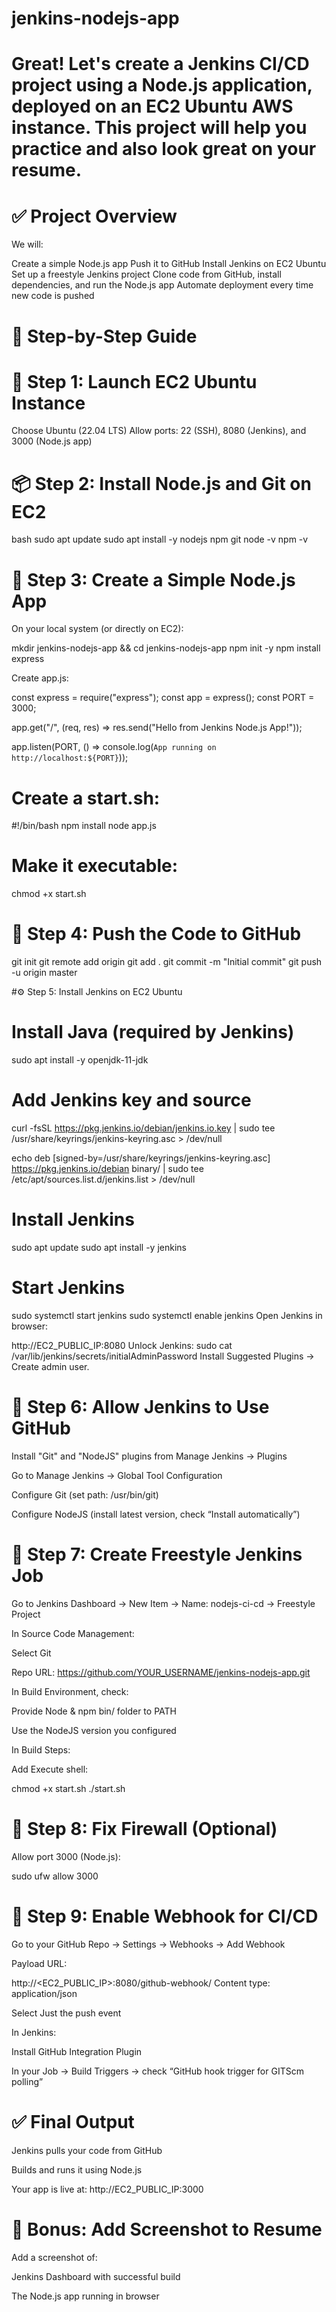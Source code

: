 # jenkins-nodejs-app

# Great! Let's create a Jenkins CI/CD project using a Node.js application, deployed on an EC2 Ubuntu AWS instance. This project will help you practice and also look great on your resume.

# ✅ Project Overview
We will:

Create a simple Node.js app
Push it to GitHub
Install Jenkins on EC2 Ubuntu
Set up a freestyle Jenkins project
Clone code from GitHub, install dependencies, and run the Node.js app
Automate deployment every time new code is pushed

# 🧱 Step-by-Step Guide
# 🔧 Step 1: Launch EC2 Ubuntu Instance
Choose Ubuntu (22.04 LTS)
Allow ports: 22 (SSH), 8080 (Jenkins), and 3000 (Node.js app)

# 📦 Step 2: Install Node.js and Git on EC2
bash
sudo apt update
sudo apt install -y nodejs npm git
node -v
npm -v

# 🚀 Step 3: Create a Simple Node.js App
On your local system (or directly on EC2):

mkdir jenkins-nodejs-app && cd jenkins-nodejs-app
npm init -y
npm install express

Create app.js:

const express = require("express");
const app = express();
const PORT = 3000;

app.get("/", (req, res) => res.send("Hello from Jenkins Node.js App!"));

app.listen(PORT, () => console.log(`App running on http://localhost:${PORT}`));

# Create a start.sh:

#!/bin/bash
npm install
node app.js

# Make it executable:
chmod +x start.sh

# 📁 Step 4: Push the Code to GitHub

git init
git remote add origin <github project url>
git add .
git commit -m "Initial commit"
git push -u origin master

#⚙️ Step 5: Install Jenkins on EC2 Ubuntu

# Install Java (required by Jenkins)

sudo apt install -y openjdk-11-jdk

# Add Jenkins key and source

curl -fsSL https://pkg.jenkins.io/debian/jenkins.io.key | sudo tee \
  /usr/share/keyrings/jenkins-keyring.asc > /dev/null

echo deb [signed-by=/usr/share/keyrings/jenkins-keyring.asc] \
  https://pkg.jenkins.io/debian binary/ | sudo tee \
  /etc/apt/sources.list.d/jenkins.list > /dev/null

# Install Jenkins

sudo apt update
sudo apt install -y jenkins

# Start Jenkins

sudo systemctl start jenkins
sudo systemctl enable jenkins
Open Jenkins in browser:

http://EC2_PUBLIC_IP:8080
Unlock Jenkins:
sudo cat /var/lib/jenkins/secrets/initialAdminPassword
Install Suggested Plugins → Create admin user.

# 🔐 Step 6: Allow Jenkins to Use GitHub
Install "Git" and "NodeJS" plugins from Manage Jenkins → Plugins

Go to Manage Jenkins → Global Tool Configuration

Configure Git (set path: /usr/bin/git)

Configure NodeJS (install latest version, check “Install automatically”)

# 🔧 Step 7: Create Freestyle Jenkins Job
Go to Jenkins Dashboard → New Item → Name: nodejs-ci-cd → Freestyle Project

In Source Code Management:

Select Git

Repo URL: https://github.com/YOUR_USERNAME/jenkins-nodejs-app.git

In Build Environment, check:

Provide Node & npm bin/ folder to PATH

Use the NodeJS version you configured

In Build Steps:

Add Execute shell:

chmod +x start.sh
./start.sh

# 🚨 Step 8: Fix Firewall (Optional)
Allow port 3000 (Node.js):

sudo ufw allow 3000

# 🔁 Step 9: Enable Webhook for CI/CD
Go to your GitHub Repo → Settings → Webhooks → Add Webhook

Payload URL:

http://<EC2_PUBLIC_IP>:8080/github-webhook/
Content type: application/json

Select Just the push event

In Jenkins:

Install GitHub Integration Plugin

In your Job → Build Triggers → check “GitHub hook trigger for GITScm polling”

# ✅ Final Output
Jenkins pulls your code from GitHub

Builds and runs it using Node.js

Your app is live at: http://EC2_PUBLIC_IP:3000

# 📸 Bonus: Add Screenshot to Resume
Add a screenshot of:

Jenkins Dashboard with successful build

The Node.js app running in browser
